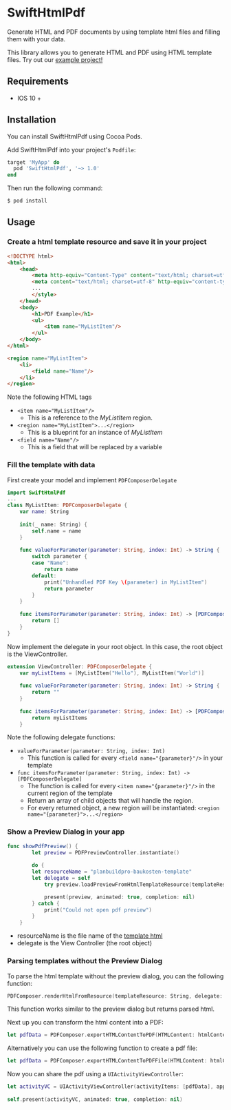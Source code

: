 # SwiftHtmlPdf

Generate HTML and PDF documents by using template html files and filling them with your data.

This library allows you to generate HTML and PDF using HTML template files. Try out our [example project!](/Example)

## Requirements

* IOS 10 +

## Installation

You can install SwiftHtmlPdf using Cocoa Pods.

Add SwiftHtmlPdf into your project's `Podfile`:

```ruby
target 'MyApp' do
  pod 'SwiftHtmlPdf', '~> 1.0'
end
```

Then run the following command:

```bash
$ pod install
```

## Usage

### Create a html template resource and save it in your project
```html
<!DOCTYPE html>
<html>
	<head>
		<meta http-equiv="Content-Type" content="text/html; charset=utf-8" />
        <meta content="text/html; charset=utf-8" http-equiv="content-type">
		...
		</style>
	</head>
	<body>
        <h1>PDF Example</h1>
        <ul>
            <item name="MyListItem"/>
        </ul>
	</body>
</html>

<region name="MyListItem">
    <li>
        <field name="Name"/>
    </li>
</region>
```

Note the following HTML tags
* ```<item name="MyListItem"/>```
  * This is a reference to the *MyListItem* region.
* ```<region name="MyListItem">...</region>```
  * This is a blueprint for an instance of *MyListItem*
* ```<field name="Name"/>```
  * This is a field that will be replaced by a variable
  
### Fill the template with data
First create your model and implement ```PDFComposerDelegate```
```swift
import SwiftHtmlPdf
...
class MyListItem: PDFComposerDelegate {
    var name: String
    
    init(_ name: String) {
    	self.name = name
    }
    
    func valueForParameter(parameter: String, index: Int) -> String {
        switch parameter {
        case "Name":
            return name
        default:
            print("Unhandled PDF Key \(parameter) in MyListItem")
            return parameter
        }
    }
    
    func itemsForParameter(parameter: String, index: Int) -> [PDFComposerDelegate] {
        return []
    }
}
```

Now implement the delegate in your root object. In this case, the root object is the ViewController.
```swift
extension ViewController: PDFComposerDelegate {
    var myListItems = [MyListItem("Hello"), MyListItem("World")]
    
    func valueForParameter(parameter: String, index: Int) -> String {
    	return ""
    }
    
    func itemsForParameter(parameter: String, index: Int) -> [PDFComposerDelegate] {
        return myListItems
    }
```

Note the following delegate functions:
* ```valueForParameter(parameter: String, index: Int)```
	* This function is called for every ```<field name="{parameter}"/>``` in your template
* ```func itemsForParameter(parameter: String, index: Int) -> [PDFComposerDelegate]```
	* The function is called for every ```<item name="{parameter}"/>``` in the current region of the template
	* Return an array of child objects that will handle the region.
	* For every returned object, a new region will be instantiated: ```<region name="{parameter}">...</region>```

### Show a Preview Dialog in your app
```swift
func showPdfPreview() {
        let preview = PDFPreviewController.instantiate()
        
        do {
	    let resourceName = "planbuildpro-baukosten-template"
	    let delegate = self
            try preview.loadPreviewFromHtmlTemplateResource(templateResource: resourceName, delegate: delegate)

            present(preview, animated: true, completion: nil)
        } catch {
            print("Could not open pdf preview")
        }
    }
```
* resourceName is the file name of the [template html](#Create-a-html-template-resource-and-save-it-in-your-project)
* delegate is the View Controller (the root object)

### Parsing templates without the Preview Dialog
To parse the html template without the preview dialog, you can the following function:
```swift
PDFComposer.renderHtmlFromResource(templateResource: String, delegate: PDFComposerDelegate) -> String?
```
This function works similar to the preview dialog but returns parsed html.

Next up you can transform the html content into a PDF:
```swift
let pdfData = PDFComposer.exportHTMLContentToPDF(HTMLContent: htmlContent)
```

Alternatively you can use the following function to create a pdf file:
```swift
let pdfData = PDFComposer.exportHTMLContentToPDFFile(HTMLContent: htmlContent, path: path)
```

Now you can share the pdf using a ```UIActivityViewController```:
```swift
let activityVC = UIActivityViewController(activityItems: [pdfData], applicationActivities: nil)
        
self.present(activityVC, animated: true, completion: nil)
```
